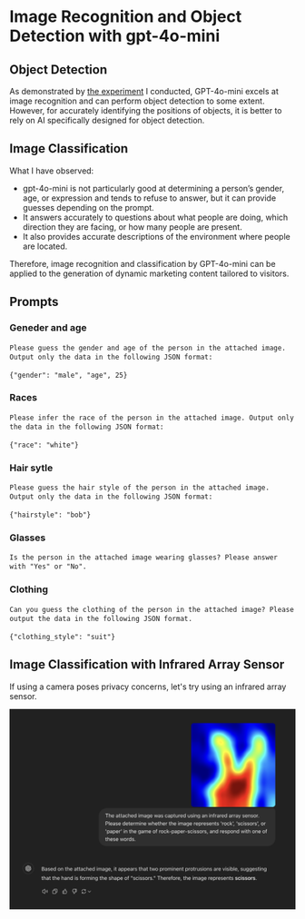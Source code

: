 # Image Recognition and Object Detection with gpt-4o-mini

## Object Detection

As demonstrated by [the experiment](https://youtu.be/1yXJCsx69_0) I conducted, GPT-4o-mini excels at image recognition and can perform object detection to some extent. However, for accurately identifying the positions of objects, it is better to rely on AI specifically designed for object detection.

## Image Classification

What I have observed:

- gpt-4o-mini is not particularly good at determining a person’s gender, age, or expression and tends to refuse to answer, but it can provide guesses depending on the prompt.
- It answers accurately to questions about what people are doing, which direction they are facing, or how many people are present.
- It also provides accurate descriptions of the environment where people are located.

Therefore, image recognition and classification by GPT-4o-mini can be applied to the generation of dynamic marketing content tailored to visitors.

## Prompts

### Geneder and age 

```
Please guess the gender and age of the person in the attached image. Output only the data in the following JSON format:

{"gender": "male", "age", 25}
```

### Races

```
Please infer the race of the person in the attached image. Output only the data in the following JSON format:

{"race": "white"}
```

### Hair sytle

```
Please guess the hair style of the person in the attached image. Output only the data in the following JSON format:

{"hairstyle": "bob"}
```

### Glasses

```
Is the person in the attached image wearing glasses? Please answer with "Yes" or "No".
```

### Clothing

```
Can you guess the clothing of the person in the attached image? Please output the data in the following JSON format.

{"clothing_style": "suit"}
```


## Image Classification with Infrared Array Sensor

If using a camera poses privacy concerns, let's try using an infrared array sensor.

<img src="./docs/infrared_array_sensor_with_chatgpt.jpg" width=600>
